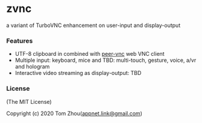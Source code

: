 # zvnc
a variant of TurboVNC enhancement on user-input and display-output

### Features
* UTF-8 clipboard in combined with [peer-vnc](https://github.com/InstantWebP2P/peer-vnc) web VNC client
* Multiple input: keyboard, mice and TBD: multi-touch, gesture, voice, a/vr and hologram
* Interactive video streaming as display-output: TBD

### License

(The MIT License)

Copyright (c) 2020 Tom Zhou(appnet.link@gmail.com)
